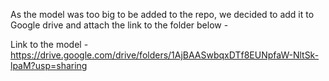 As the model was too big to be added to the repo, we decided to add it to Google drive and attach the link to the folder below -


Link to the model - https://drive.google.com/drive/folders/1AjBAASwbqxDTf8EUNpfaW-NltSk-lpaM?usp=sharing
